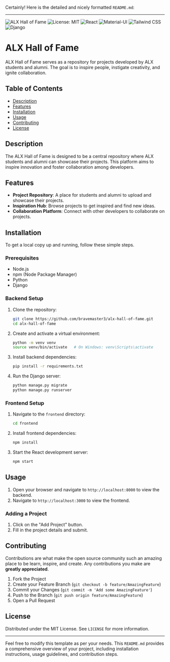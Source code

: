 Certainly! Here is the detailed and nicely formatted `README.md`:

---

![ALX Hall of Fame](https://img.shields.io/badge/ALX-Hall%20of%20Fame-blue)
![License: MIT](https://img.shields.io/badge/License-MIT-yellow.svg)
![React](https://img.shields.io/badge/Frontend-React-blue)
![Material-UI](https://img.shields.io/badge/Styling-Material--UI-blue)
![Tailwind CSS](https://img.shields.io/badge/Styling-Tailwind%20CSS-blue)
![Django](https://img.shields.io/badge/Backend-Django-green)

# ALX Hall of Fame

ALX Hall of Fame serves as a repository for projects developed by ALX students and alumni. The goal is to inspire people, instigate creativity, and ignite collaboration.

## Table of Contents

- [Description](#description)
- [Features](#features)
- [Installation](#installation)
- [Usage](#usage)
- [Contributing](#contributing)
- [License](#license)

## Description

The ALX Hall of Fame is designed to be a central repository where ALX students and alumni can showcase their projects. This platform aims to inspire innovation and foster collaboration among developers.

## Features

- **Project Repository**: A place for students and alumni to upload and showcase their projects.
- **Inspiration Hub**: Browse projects to get inspired and find new ideas.
- **Collaboration Platform**: Connect with other developers to collaborate on projects.

## Installation

To get a local copy up and running, follow these simple steps.

### Prerequisites

- Node.js
- npm (Node Package Manager)
- Python
- Django

### Backend Setup

1. Clone the repository:

   ```sh
   git clone https://github.com/bravemaster3/alx-hall-of-fame.git
   cd alx-hall-of-fame
   ```

2. Create and activate a virtual environment:

   ```sh
   python -m venv venv
   source venv/bin/activate   # On Windows: venv\Scripts\activate
   ```

3. Install backend dependencies:

   ```sh
   pip install -r requirements.txt
   ```

4. Run the Django server:
   ```sh
   python manage.py migrate
   python manage.py runserver
   ```

### Frontend Setup

1. Navigate to the `frontend` directory:

   ```sh
   cd frontend
   ```

2. Install frontend dependencies:

   ```sh
   npm install
   ```

3. Start the React development server:
   ```sh
   npm start
   ```

## Usage

1. Open your browser and navigate to `http://localhost:8000` to view the backend.
2. Navigate to `http://localhost:3000` to view the frontend.

### Adding a Project

1. Click on the "Add Project" button.
2. Fill in the project details and submit.

## Contributing

Contributions are what make the open source community such an amazing place to be learn, inspire, and create. Any contributions you make are **greatly appreciated**.

1. Fork the Project
2. Create your Feature Branch (`git checkout -b feature/AmazingFeature`)
3. Commit your Changes (`git commit -m 'Add some AmazingFeature'`)
4. Push to the Branch (`git push origin feature/AmazingFeature`)
5. Open a Pull Request

## License

Distributed under the MIT License. See `LICENSE` for more information.

---

Feel free to modify this template as per your needs. This `README.md` provides a comprehensive overview of your project, including installation instructions, usage guidelines, and contribution steps.
